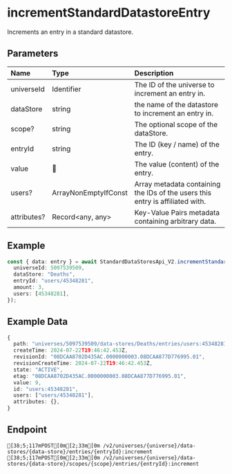 
# incrementStandardDatastoreEntry
Increments an entry in a standard datastore.


## Parameters
| Name        | Type                             | Description                                                                   |
| :---------- | :------------------------------- | :---------------------------------------------------------------------------- |
| universeId  | Identifier                       | The ID of the universe to increment an entry in.                              |
| dataStore   | string                           | the name of the datastore to increment an entry in.                           |
| scope?      | string                           | The optional scope of the dataStore.                                          |
| entryId     | string                           | The ID (key / name) of the entry.                                             |
| value       | 🤷                               | The value (content) of the entry.                                             |
| users?      | ArrayNonEmptyIfConst<Identifier> | Array metadata containing the IDs of the users this entry is affiliated with. |
| attributes? | Record<any, any>                 | Key-Value Pairs metadata containing arbitrary data.                           |



## Example
```ts copy showLineNumbers
const { data: entry } = await StandardDataStoresApi_V2.incrementStandardDatastoreEntry({
  universeId: 5097539509,
  dataStore: "Deaths",
  entryId: "users/45348281",
  amount: 3,
  users: [45348281],
}); 
```


## Example Data
```ts copy showLineNumbers
{
  path: "universes/5097539509/data-stores/Deaths/entries/users:45348281",
  createTime: 2024-07-22T19:46:42.453Z,
  revisionId: "08DCAA8702D435AC.0000000003.08DCAA877D776995.01",
  revisionCreateTime: 2024-07-22T19:46:42.453Z,
  state: "ACTIVE",
  etag: "08DCAA8702D435AC.0000000003.08DCAA877D776995.01",
  value: 9,
  id: "users:45348281",
  users: ["users/45348281"],
  attributes: {},
} 
```


## Endpoint
```ansi
[38;5;117mPOST[0m[2;33m[0m /v2/universes/{universe}/data-stores/{data-store}/entries/{entryId}:increment
[38;5;117mPOST[0m[2;33m[0m /v2/universes/{universe}/data-stores/{data-store}/scopes/{scope}/entries/{entryId}:increment
```
  